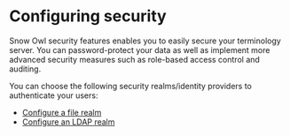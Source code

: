 # Configuring security

Snow Owl security features enables you to easily secure your terminology server. You can password-protect your data as well as implement more advanced security measures such as role-based access control and auditing.

You can choose the following security realms/identity providers to authenticate your users:

* [Configure a file realm](file.md)
* [Configure an LDAP realm](ldap.md)

